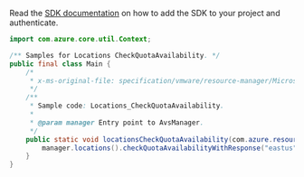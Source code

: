 Read the [SDK documentation](https://github.com/Azure/azure-sdk-for-java/blob/azure-resourcemanager-avs_1.0.0-beta.3/sdk/avs/azure-resourcemanager-avs/README.md) on how to add the SDK to your project and authenticate.

```java
import com.azure.core.util.Context;

/** Samples for Locations CheckQuotaAvailability. */
public final class Main {
    /*
     * x-ms-original-file: specification/vmware/resource-manager/Microsoft.AVS/stable/2021-12-01/examples/Locations_CheckQuotaAvailability.json
     */
    /**
     * Sample code: Locations_CheckQuotaAvailability.
     *
     * @param manager Entry point to AvsManager.
     */
    public static void locationsCheckQuotaAvailability(com.azure.resourcemanager.avs.AvsManager manager) {
        manager.locations().checkQuotaAvailabilityWithResponse("eastus", Context.NONE);
    }
}
```
